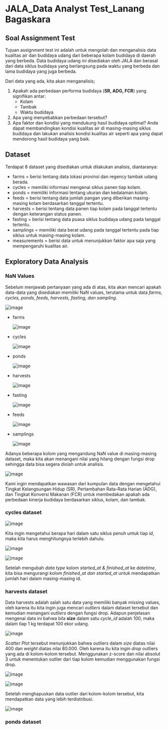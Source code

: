 # JALA_Data Analyst Test_Lanang Bagaskara

## Soal Assignment Test
Tujuan assignment test ini adalah untuk mengolah dan menganalisis data kualitas air dan budidaya udang dari beberapa kolam budidaya di daerah yang berbeda. Data budidaya udang ini disediakan oleh JALA dan berasal dari data siklus budidaya yang berlangsung pada waktu yang berbeda dan lama budidaya yang juga berbeda.

Dari data yang ada, kita akan menganalisis;
1. Apakah ada perbedaan performa budidaya (**SR, ADG, FCR**) yang signifikan antar:
   - Kolam
   - Tambak
   - Waktu budidaya
2. Apa yang menyebabkan perbedaan tersebut?
3. Apa faktor dan kondisi yang mendukung hasil budidaya optimal? Anda dapat membandingkan kondisi kualitas air di masing-masing siklus budidaya dan lakukan analisis kondisi kualitas air seperti apa yang dapat mendorong hasil budidaya yang baik.

## Dataset
Terdapat 8 dataset yang disediakan untuk dilakukan analisis, diantaranya:
- farms = berisi tentang data lokasi provinsi dan regency tambak udang berada.
- cycles = memiliki informasi mengenai siklus panen tiap kolam.
- ponds = memiliki informasi tentang ukuran dan kedalaman kolam.
- feeds = berisi tentang data jumlah pangan yang diberikan masing-masing kolam berdasarkan tanggal tertentu.
- harvests = berisi tentang data panen tiap kolam pada tanggal tertentu dengan keterangan status panen.
- fasting = berisi tentang data puasa siklus budidaya udang pada tanggal tertentu. 
- samplings = memiliki data berat udang pada tanggal tertentu pada tiap siklus untuk masing-masing kolam.
- measurements = berisi data untuk menunjukkan faktor apa saja yang mempengaruhi kualitas air.

## Exploratory Data Analysis

### NaN Values
Sebelum menjawab pertanyaan yang ada di atas, kita akan mencari apakah data-data yang disediakan memiliki NaN values, terutama untuk data _farms, cycles, ponds, feeds, harvests, fasting, dan sampling_. 

![image](https://github.com/CountingCrows/JALA_DA_test/assets/85608120/2af25554-5b33-4c9a-88cf-5e98a9e476da)

- farms

  ![image](https://github.com/CountingCrows/JALA_DA_test/assets/85608120/2078f825-ed94-44dc-b007-774cd9f32904)

- cycles
  
  ![image](https://github.com/CountingCrows/JALA_DA_test/assets/85608120/99c8273d-8615-4c65-9166-7886395177f3)

- ponds

   ![image](https://github.com/CountingCrows/JALA_DA_test/assets/85608120/85726983-c8a8-4531-9cd2-23a5df84d92e)

- harvests

  ![image](https://github.com/CountingCrows/JALA_DA_test/assets/85608120/ac9528ff-9583-44a0-a687-960301becded)


- fasting

   ![image](https://github.com/CountingCrows/JALA_DA_test/assets/85608120/e3e136ab-7643-431c-8fd0-1b0099677661)

- feeds

   ![image](https://github.com/CountingCrows/JALA_DA_test/assets/85608120/b695cbe2-3c6e-4994-9fba-d3aa65a37099)

- samplings

   ![image](https://github.com/CountingCrows/JALA_DA_test/assets/85608120/8b88e91c-2f19-43a6-9a32-281b33d73eab)

Adanya beberapa kolom yang mengandung NaN value di masing-masing dataset, maka kita akan menangani nilai yang hilang dengan fungsi drop sehingga data bisa segera diolah untuk analisis.

![image](https://github.com/CountingCrows/JALA_DA_test/assets/85608120/95362e93-709d-487e-9907-19d2ddcb547d)

Kami ingin mendapatkan wawasan dari kumpulan data dengan mengetahui Tingkat Kelangsungan Hidup (SR), Pertambahan Rata-Rata Harian (ADG), dan Tingkat Konversi Makanan (FCR) untuk membedakan apakah ada perbedaan kinerja budidaya berdasarkan siklus, kolam, dan tambak.

### cycles dataset

![image](https://github.com/CountingCrows/JALA_DA_test/assets/85608120/2c07d8cf-7a1a-4d50-8473-40d1df156731)

Kita ingin mengetahui berapa hari dalam satu siklus penuh untuk tiap _id_, maka kita harus menghitungnya terlebih dahulu.

![image](https://github.com/CountingCrows/JALA_DA_test/assets/85608120/0b54b7d5-269a-4e8d-b6c9-b364fb0346e8)

![image](https://github.com/CountingCrows/JALA_DA_test/assets/85608120/6dda215e-832d-46bb-895f-7d0ed55b8068)

Setelah mengubah _data type_ kolom _started_at & finished_at_ ke _datetime_, kita bisa mengurangi kolom _finished_at dan started_at_ untuk mendapatkan jumlah hari dalam masing-masing id.

### harvests dataset
Data harvests adalah salah satu data yang memiliki banyak missing values, oleh karena itu kita ingin juga mencari _outliers_ dalam dataset tersebut dan kemudian menangani _outliers_ dengan fungsi drop. Adapun penjelasan mengenai data ini bahwa bila **size** dalam satu _cycle_id_ adalah 100, maka dalam tiap 1 kg terdapat 100 ekor udang. 

![image](https://github.com/CountingCrows/JALA_DA_test/assets/85608120/cba39074-64b1-430c-8fd2-bd6ac1d6f2b6)

_Scatter Plot_ tersebut menunjukkan bahwa outliers dalam _size_ diatas nilai 400 dan _weight_ diatas nilai 80.000. Oleh karena itu kita ingin _drop_ outliers yang ada di kolom-kolom tersebut. Menggunakan z-score dan nilai absolut 3 untuk menentukan outlier dari tiap kolom kemudian menggunakan fungsi drop.

![image](https://github.com/CountingCrows/JALA_DA_test/assets/85608120/b01a6499-034e-4753-ae84-350f209abdca)

![image](https://github.com/CountingCrows/JALA_DA_test/assets/85608120/cff123d1-cee2-4654-85e6-6e591ba391b3)

Setelah menghapuskan data outlier dari kolom-kolom tersebut, kita mendapatkan data yang lebih terdistribusi.

![image](https://github.com/CountingCrows/JALA_DA_test/assets/85608120/9b55823a-ebc7-4b3b-8f7b-d10b51440c2f)

### ponds dataset
